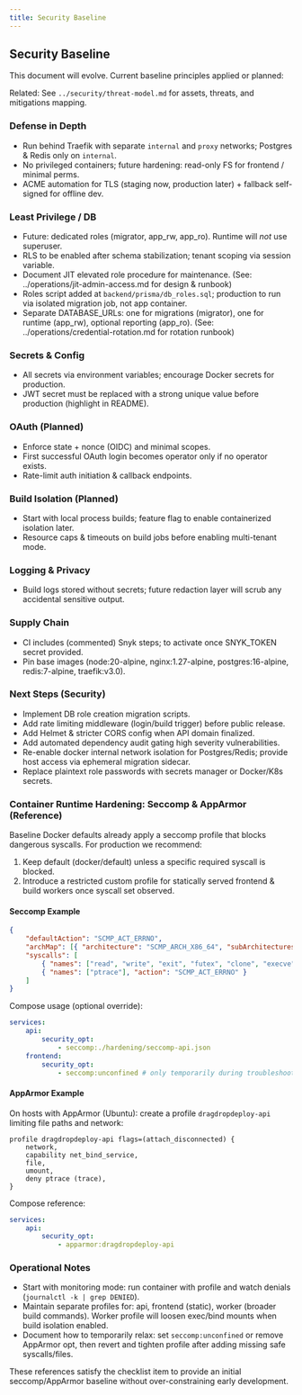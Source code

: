 ```yaml
---
title: Security Baseline
---
```


## Security Baseline

This document will evolve. Current baseline principles applied or planned:

Related: See `../security/threat-model.md` for assets, threats, and mitigations mapping.

### Defense in Depth

- Run behind Traefik with separate `internal` and `proxy` networks; Postgres & Redis only on `internal`.
- No privileged containers; future hardening: read-only FS for frontend / minimal perms.
- ACME automation for TLS (staging now, production later) + fallback self-signed for offline dev.

### Least Privilege / DB

- Future: dedicated roles (migrator, app_rw, app_ro). Runtime will *not* use superuser.
- RLS to be enabled after schema stabilization; tenant scoping via session variable.
- Document JIT elevated role procedure for maintenance. (See: ../operations/jit-admin-access.md for design & runbook)
- Roles script added at `backend/prisma/db_roles.sql`; production to run via isolated migration job, not app container.
- Separate DATABASE_URLs: one for migrations (migrator), one for runtime (app_rw), optional reporting (app_ro). (See: ../operations/credential-rotation.md for rotation runbook)

### Secrets & Config

- All secrets via environment variables; encourage Docker secrets for production.
- JWT secret must be replaced with a strong unique value before production (highlight in README).

### OAuth (Planned)

- Enforce state + nonce (OIDC) and minimal scopes.
- First successful OAuth login becomes operator only if no operator exists.
- Rate-limit auth initiation & callback endpoints.

### Build Isolation (Planned)

- Start with local process builds; feature flag to enable containerized isolation later.
- Resource caps & timeouts on build jobs before enabling multi-tenant mode.

### Logging & Privacy

- Build logs stored without secrets; future redaction layer will scrub any accidental sensitive output.

### Supply Chain

- CI includes (commented) Snyk steps; to activate once SNYK_TOKEN secret provided.
- Pin base images (node:20-alpine, nginx:1.27-alpine, postgres:16-alpine, redis:7-alpine, traefik:v3.0).

### Next Steps (Security)

- Implement DB role creation migration scripts.
- Add rate limiting middleware (login/build trigger) before public release.
- Add Helmet & stricter CORS config when API domain finalized.
- Add automated dependency audit gating high severity vulnerabilities.
- Re-enable docker internal network isolation for Postgres/Redis; provide host access via ephemeral migration sidecar.
- Replace plaintext role passwords with secrets manager or Docker/K8s secrets.

### Container Runtime Hardening: Seccomp & AppArmor (Reference)

Baseline Docker defaults already apply a seccomp profile that blocks dangerous syscalls. For production we recommend:

1. Keep default (docker/default) unless a specific required syscall is blocked.
2. Introduce a restricted custom profile for statically served frontend & build workers once syscall set observed.

#### Seccomp Example

```json
{
    "defaultAction": "SCMP_ACT_ERRNO",
    "archMap": [{ "architecture": "SCMP_ARCH_X86_64", "subArchitectures": ["SCMP_ARCH_X86", "SCMP_ARCH_X32"] }],
    "syscalls": [
        { "names": ["read", "write", "exit", "futex", "clone", "execve", "openat", "close", "statx"], "action": "SCMP_ACT_ALLOW" },
        { "names": ["ptrace"], "action": "SCMP_ACT_ERRNO" }
    ]
}
```

Compose usage (optional override):

```yaml
services:
    api:
        security_opt:
            - seccomp:./hardening/seccomp-api.json
    frontend:
        security_opt:
            - seccomp:unconfined # only temporarily during troubleshooting
```

#### AppArmor Example

On hosts with AppArmor (Ubuntu): create a profile `dragdropdeploy-api` limiting file paths and network:

```text
profile dragdropdeploy-api flags=(attach_disconnected) {
    network,
    capability net_bind_service,
    file,
    umount,
    deny ptrace (trace),
}
```

Compose reference:

```yaml
services:
    api:
        security_opt:
            - apparmor:dragdropdeploy-api
```

### Operational Notes

- Start with monitoring mode: run container with profile and watch denials (`journalctl -k | grep DENIED`).
- Maintain separate profiles for: api, frontend (static), worker (broader build commands). Worker profile will loosen exec/bind mounts when build isolation enabled.
- Document how to temporarily relax: set `seccomp:unconfined` or remove AppArmor opt, then revert and tighten profile after adding missing safe syscalls/files.

These references satisfy the checklist item to provide an initial seccomp/AppArmor baseline without over-constraining early development.
